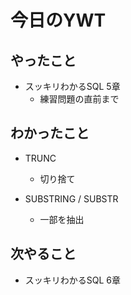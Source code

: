 # 今日のYWT

## やったこと

- スッキリわかるSQL 5章
  - 練習問題の直前まで

## わかったこと

- TRUNC
  - 切り捨て

- SUBSTRING / SUBSTR
  - 一部を抽出

## 次やること

- スッキリわかるSQL 6章
